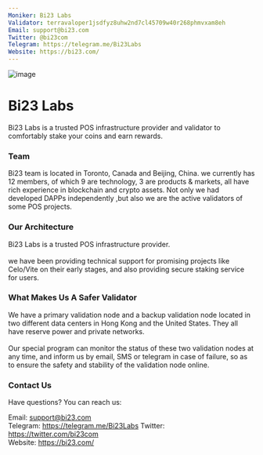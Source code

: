 ```yaml
---
Moniker: Bi23 Labs
Validator: terravaloper1jsdfyz8uhw2nd7cl45709w40r268phmvxam8eh
Email: support@bi23.com
Twitter: @bi23com
Telegram: https://telegram.me/Bi23Labs
Website: https://bi23.com/
---
```

![image](https://user-images.githubusercontent.com/6767618/129671877-84b430f2-3051-4e29-afa8-eba735f5bb64.png)


# Bi23 Labs

Bi23 Labs is a trusted POS infrastructure provider and validator to comfortably stake your coins and earn rewards.

### Team

Bi23 team is located in Toronto, Canada and Beijing, China. we currently has 12 members, of which 9 are technology, 3 are products & markets, all have rich experience in blockchain and crypto assets.  Not only we had developed DAPPs independently ,but also we are the active validators of some POS projects. 

### Our Architecture
Bi23 Labs is a trusted POS infrastructure provider.<br/>
<br/>we have been providing technical support for promising projects like Celo/Vite on their early stages, and also providing secure staking service for users.

### What Makes Us A Safer Validator
We have a primary validation node and a backup validation node located in two different data centers in Hong Kong and the United States. They all have reserve power and private networks. <br/>
<br/>Our special program can monitor the status of these two validation nodes at any time, and inform us by email, SMS or telegram in case of failure, so as to ensure the safety and stability of the validation node online.

### Contact Us
Have questions? You can reach us:

Email: support@bi23.com<br/>
Telegram: https://telegram.me/Bi23Labs
Twitter: https://twitter.com/bi23com<br/>
Website: https://bi23.com/


